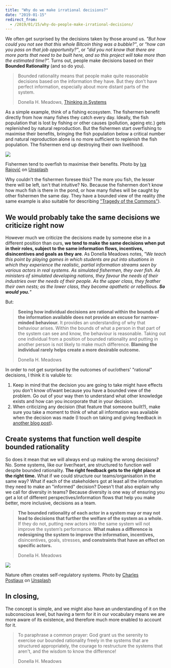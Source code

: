 ```yaml
---
title: "Why do we make irrational decisions?"
date: "2019-01-15"
redirect_from:
  - /2019/01/15/why-do-people-make-irrational-decisions/
---
```


We often get surprised by the decisions taken by those around us. _"But how could you not see that this whole Bitcoin thing was a bubble?"_, or _"how can you pass on that job opportunity?"_, or _"did you not know that there are more parts that need to be built here, and so this project will take more than the estimated time?"._ Turns out, people make decisions based on their **Bounded Rationality** (and so do you).

> Bounded rationality means that people make quite reasonable decisions based on the information they have. But they don’t have perfect information, especially about more distant parts of the system.
>
> Donella H. Meadows, [Thinking in Systems](https://www.goodreads.com/book/show/3828902-thinking-in-systems)

As a simple example, think of a fishing ecosystem. The fishermen benefit directly from how many fishes they catch every day. Ideally, the fish population that is lost by fishing or other causes (pollution, ageing etc.) gets replenished by natural reproduction. But the fishermen start overfishing to maximise their benefits, bringing the fish population below a critical number and natural reproduction alone is no more sufficient to replenish the fish population. The fishermen end up destroying their own livelihood.

![](https://ktbt10.files.wordpress.com/2019/01/iva-rajovic-760330-unsplash.jpg)

Fishermen tend to overfish to maximise their benefits. Photo by [Iva Rajović](https://unsplash.com/photos/MhcWRAtSsro?utm_source=unsplash&utm_medium=referral&utm_content=creditCopyText) on [Unsplash](https://unsplash.com/search/photos/fishermen?utm_source=unsplash&utm_medium=referral&utm_content=creditCopyText)

Why couldn't the fishermen foresee this? The more you fish, the lesser there will be left, isn't that intuitive? No. Because the fishermen don't know how much fish is there in the pond, or how many fishes will be caught by other fishermen the same day. They have a bounded view of the reality (the same example is also suitable for describing ["Tragedy of the Commons"](https://en.wikipedia.org/wiki/Tragedy_of_the_commons)).

## We would probably take the same decisions we criticize right now

However much we criticize the decisions made by someone else in a different position than ours, **we tend to make the same decisions when put in their roles, subject to the same information flows, incentives, disincentives and goals as they are**. As Donella Meadows notes, _"We teach this point by playing games in which students are put into situations in which they experience the realistic, partial information streams seen by various actors in real systems. As simulated fishermen, they over fish. As ministers of simulated developing nations, they favour the needs of their industries over the needs of their people. As the upper class, they feather their own nests; as the lower class, they become apathetic or rebellious. **So would you.**"_

But:

> **Seeing how individual decisions are rational within the bounds of the information available does not provide an excuse for narrow-minded behaviour.** It provides an understanding of why that behaviour arises. Within the bounds of what a person in that part of the system can see and know, the behaviour is reasonable. Taking out one individual from a position of bounded rationality and putting in another person is not likely to make much difference. **Blaming the individual rarely helps create a more desirable outcome.**
>
> Donella H. Meadows

In order to not get surprised by the outcomes of our/others' "rational" decisions, I think it is valuble to:

1. Keep in mind that the decision you are going to take might have effects you don't know of/want because you have a bounded view of the problem. Go out of your way then to understand what other knowledge exists and how can you incorporate that in your decision.
2. When criticizing any decision (that feature that someone built?), make sure you take a moment to think of what all information was available when the decision was made (I touch on taking and giving feedback in [another blog post](https://ketanbhatt.com/2018/12/10/on-taking-feedback-well/)).

## Create systems that function well despite bounded rationality

So does it mean that we will always end up making the wrong decisions? No. Some systems, like our liver/heart, are structured to function well despite bounded rationality. **The right feedback gets to the right place at the right time.** What if we could structure our teams/organisation in the same way? What if each of the stakeholders got at least all the information they need to make an "informed" decision?
Doesn't that also explain why we call for diversity in teams? Because diversity is one way of ensuring you get a lot of different perspectives/information flows that help you make better, more inclusive, decisions as a team.

> **The bounded rationality of each actor in a system may or may not lead to decisions that further the welfare of the system as a whole.** If they do not, putting new actors into the same system will not improve the system’s performance. **What makes a difference is redesigning the system to improve the information, incentives,** disincentives, goals, stresses, **and constraints that have an effect on specific actors.**
>
> Donella H. Meadows

![](https://ktbt10.files.wordpress.com/2019/01/charles-postiaux-1185590-unsplash.jpg)

Nature often creates self-regulatory systems. Photo by [Charles Postiaux](https://unsplash.com/photos/3Fbk3q1tMaQ?utm_source=unsplash&utm_medium=referral&utm_content=creditCopyText) on [Unsplash](https://unsplash.com/search/photos/fish?utm_source=unsplash&utm_medium=referral&utm_content=creditCopyText)

## In closing,

The concept is simple, and we might also have an understanding of it on the subconscious level, but having a term for it in our vocabulary means we are more aware of its existence, and therefore much more enabled to account for it.

> To paraphrase a common prayer: God grant us the serenity to exercise our bounded rationality freely in the systems that are structured appropriately, the courage to restructure the systems that aren't, and the wisdom to know the difference!
>
> Donella H. Meadows
